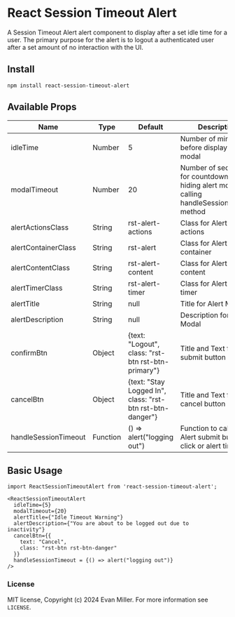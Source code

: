 # React Session Timeout Alert

A Session Timeout Alert alert component to display after a set idle time for a user.
The primary purpose for the alert is to logout a authenticated user after a set amount of no interaction with the UI.

<!-- ![npm bundle size](https://img.shields.io/bundlephobia/min/@codifytools/react-npm-package-boilerplate?style=flat-square)
![npm bundle size](https://img.shields.io/bundlephobia/minzip/@codifytools/react-npm-package-boilerplate?style=flat-square)
![npm downloads](https://img.shields.io/npm/dt/@codifytools/react-npm-package-boilerplate?style=flat-square)
![GitHub license](https://img.shields.io/badge/license-MIT-blue.svg?style=flat-square) -->

## Install

`npm install react-session-timeout-alert`

## Available Props

| Name                 | Type     | Default                                                   | Description                                                                                       |
| -------------------- | -------- | --------------------------------------------------------- | ------------------------------------------------------------------------------------------------- |
| idleTime             | Number   | 5                                                         | Number of minutes before displaying alert modal                                                   |  |
| modalTimeout         | Number   | 20                                                        | Number of seconds for countdown before hiding alert modal and calling handleSessionTimeout method |
| alertActionsClass    | String   | rst-alert-actions                                         | Class for Alert Modal actions                                                                     |
| alertContainerClass  | String   | rst-alert                                                 | Class for Alert Modal container                                                                   |
| alertContentClass    | String   | rst-alert-content                                         | Class for Alert Modal content                                                                     |
| alertTimerClass      | String   | rst-alert-timer                                           | Class for Alert Modal timer                                                                       |
| alertTitle           | String   | null                                                      | Title for Alert Modal                                                                             |
| alertDescription     | String   | null                                                      | Description for Alert Modal                                                                       |
| confirmBtn           | Object   | {text: "Logout", class: "rst-btn rst-btn-primary"}        | Title and Text for Alert submit button                                                            |
| cancelBtn            | Object   | {text: "Stay Logged In", class: "rst-btn rst-btn-danger"} | Title and Text for Alert cancel button                                                            |
| handleSessionTimeout | Function | () => alert("logging out")                                | Function to call on Alert submit button click or alert timer end                                  |

## Basic Usage

```react
import ReactSessionTimeoutAlert from 'react-session-timeout-alert';

<ReactSessionTimeoutAlert
  idleTime={5}
  modalTimeout={20}
  alertTitle={"Idle Timeout Warning"}
  alertDescription={"You are about to be logged out due to inactivity"}
  cancelBtn={{
    text: "Cancel",
    class: "rst-btn rst-btn-danger"
  }}
  handleSessionTimeout = {() => alert("logging out")}
/>
```

### License

MIT license, Copyright (c) 2024 Evan Miller. For more information see `LICENSE`.
